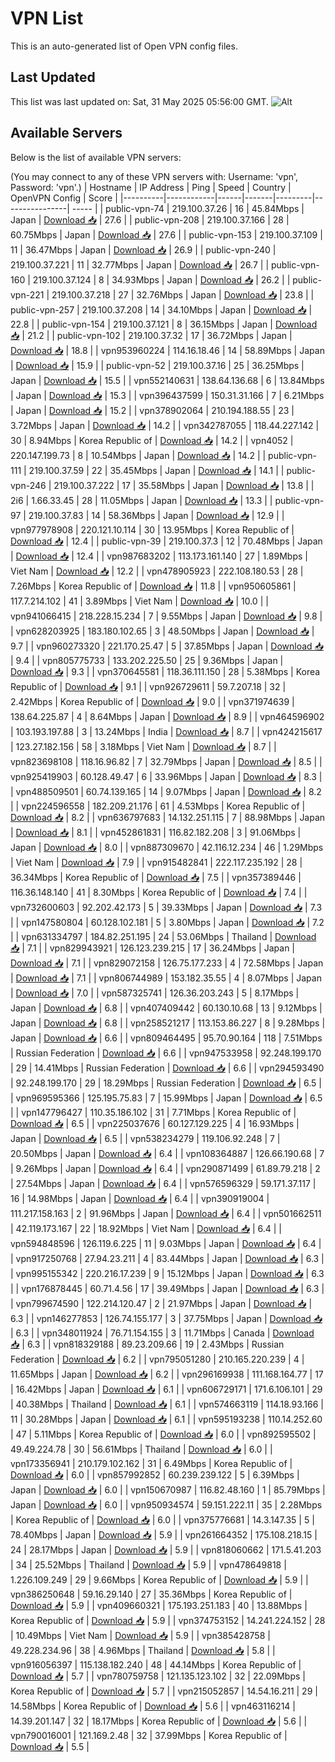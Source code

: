 # VPN List

This is an auto-generated list of Open VPN config files.

## Last Updated

This list was last updated on: Sat, 31 May 2025 05:56:00 GMT.
![Alt](https://repobeats.axiom.co/api/embed/186b98318ef1479477931607c1ad7d823f12451f.svg "Repobeats analytics image")

## Available Servers

Below is the list of available VPN servers:

(You may connect to any of these VPN servers with: Username: 'vpn', Password: 'vpn'.)
| Hostname | IP Address | Ping | Speed | Country | OpenVPN Config | Score |
|----------|------------|------|-------|---------|----------------| ----- |
| public-vpn-74 | 219.100.37.26 | 16 | 45.84Mbps | Japan | [Download 📥](./configs/server_0_JP.ovpn) | 27.6 |
| public-vpn-208 | 219.100.37.166 | 28 | 60.75Mbps | Japan | [Download 📥](./configs/server_1_JP.ovpn) | 27.6 |
| public-vpn-153 | 219.100.37.109 | 11 | 36.47Mbps | Japan | [Download 📥](./configs/server_2_JP.ovpn) | 26.9 |
| public-vpn-240 | 219.100.37.221 | 11 | 32.77Mbps | Japan | [Download 📥](./configs/server_3_JP.ovpn) | 26.7 |
| public-vpn-160 | 219.100.37.124 | 8 | 34.93Mbps | Japan | [Download 📥](./configs/server_4_JP.ovpn) | 26.2 |
| public-vpn-221 | 219.100.37.218 | 27 | 32.76Mbps | Japan | [Download 📥](./configs/server_5_JP.ovpn) | 23.8 |
| public-vpn-257 | 219.100.37.208 | 14 | 34.10Mbps | Japan | [Download 📥](./configs/server_6_JP.ovpn) | 22.8 |
| public-vpn-154 | 219.100.37.121 | 8 | 36.15Mbps | Japan | [Download 📥](./configs/server_7_JP.ovpn) | 21.2 |
| public-vpn-102 | 219.100.37.32 | 17 | 36.72Mbps | Japan | [Download 📥](./configs/server_8_JP.ovpn) | 18.8 |
| vpn953960224 | 114.16.18.46 | 14 | 58.89Mbps | Japan | [Download 📥](./configs/server_9_JP.ovpn) | 15.9 |
| public-vpn-52 | 219.100.37.16 | 25 | 36.25Mbps | Japan | [Download 📥](./configs/server_10_JP.ovpn) | 15.5 |
| vpn552140631 | 138.64.136.68 | 6 | 13.84Mbps | Japan | [Download 📥](./configs/server_11_JP.ovpn) | 15.3 |
| vpn396437599 | 150.31.31.166 | 7 | 6.21Mbps | Japan | [Download 📥](./configs/server_12_JP.ovpn) | 15.2 |
| vpn378902064 | 210.194.188.55 | 23 | 3.72Mbps | Japan | [Download 📥](./configs/server_13_JP.ovpn) | 14.2 |
| vpn342787055 | 118.44.227.142 | 30 | 8.94Mbps | Korea Republic of | [Download 📥](./configs/server_14_KR.ovpn) | 14.2 |
| vpn4052 | 220.147.199.73 | 8 | 10.54Mbps | Japan | [Download 📥](./configs/server_15_JP.ovpn) | 14.2 |
| public-vpn-111 | 219.100.37.59 | 22 | 35.45Mbps | Japan | [Download 📥](./configs/server_16_JP.ovpn) | 14.1 |
| public-vpn-246 | 219.100.37.222 | 17 | 35.58Mbps | Japan | [Download 📥](./configs/server_17_JP.ovpn) | 13.8 |
| 2i6 | 1.66.33.45 | 28 | 11.05Mbps | Japan | [Download 📥](./configs/server_18_JP.ovpn) | 13.3 |
| public-vpn-97 | 219.100.37.83 | 14 | 58.36Mbps | Japan | [Download 📥](./configs/server_19_JP.ovpn) | 12.9 |
| vpn977978908 | 220.121.10.114 | 30 | 13.95Mbps | Korea Republic of | [Download 📥](./configs/server_20_KR.ovpn) | 12.4 |
| public-vpn-39 | 219.100.37.3 | 12 | 70.48Mbps | Japan | [Download 📥](./configs/server_21_JP.ovpn) | 12.4 |
| vpn987683202 | 113.173.161.140 | 27 | 1.89Mbps | Viet Nam | [Download 📥](./configs/server_22_VN.ovpn) | 12.2 |
| vpn478905923 | 222.108.180.53 | 28 | 7.26Mbps | Korea Republic of | [Download 📥](./configs/server_23_KR.ovpn) | 11.8 |
| vpn950605861 | 117.7.214.102 | 41 | 3.89Mbps | Viet Nam | [Download 📥](./configs/server_24_VN.ovpn) | 10.0 |
| vpn941066415 | 218.228.15.234 | 7 | 9.55Mbps | Japan | [Download 📥](./configs/server_25_JP.ovpn) | 9.8 |
| vpn628203925 | 183.180.102.65 | 3 | 48.50Mbps | Japan | [Download 📥](./configs/server_26_JP.ovpn) | 9.7 |
| vpn960273320 | 221.170.25.47 | 5 | 37.85Mbps | Japan | [Download 📥](./configs/server_27_JP.ovpn) | 9.4 |
| vpn805775733 | 133.202.225.50 | 25 | 9.36Mbps | Japan | [Download 📥](./configs/server_28_JP.ovpn) | 9.3 |
| vpn370645581 | 118.36.111.150 | 28 | 5.38Mbps | Korea Republic of | [Download 📥](./configs/server_29_KR.ovpn) | 9.1 |
| vpn926729611 | 59.7.207.18 | 32 | 2.42Mbps | Korea Republic of | [Download 📥](./configs/server_30_KR.ovpn) | 9.0 |
| vpn371974639 | 138.64.225.87 | 4 | 8.64Mbps | Japan | [Download 📥](./configs/server_31_JP.ovpn) | 8.9 |
| vpn464596902 | 103.193.197.88 | 3 | 13.24Mbps | India | [Download 📥](./configs/server_32_IN.ovpn) | 8.7 |
| vpn424215617 | 123.27.182.156 | 58 | 3.18Mbps | Viet Nam | [Download 📥](./configs/server_33_VN.ovpn) | 8.7 |
| vpn823698108 | 118.16.96.82 | 7 | 32.79Mbps | Japan | [Download 📥](./configs/server_34_JP.ovpn) | 8.5 |
| vpn925419903 | 60.128.49.47 | 6 | 33.96Mbps | Japan | [Download 📥](./configs/server_35_JP.ovpn) | 8.3 |
| vpn488509501 | 60.74.139.165 | 14 | 9.07Mbps | Japan | [Download 📥](./configs/server_36_JP.ovpn) | 8.2 |
| vpn224596558 | 182.209.21.176 | 61 | 4.53Mbps | Korea Republic of | [Download 📥](./configs/server_37_KR.ovpn) | 8.2 |
| vpn636797683 | 14.132.251.115 | 7 | 88.98Mbps | Japan | [Download 📥](./configs/server_38_JP.ovpn) | 8.1 |
| vpn452861831 | 116.82.182.208 | 3 | 91.06Mbps | Japan | [Download 📥](./configs/server_39_JP.ovpn) | 8.0 |
| vpn887309670 | 42.116.12.234 | 46 | 1.29Mbps | Viet Nam | [Download 📥](./configs/server_40_VN.ovpn) | 7.9 |
| vpn915482841 | 222.117.235.192 | 28 | 36.34Mbps | Korea Republic of | [Download 📥](./configs/server_41_KR.ovpn) | 7.5 |
| vpn357389446 | 116.36.148.140 | 41 | 8.30Mbps | Korea Republic of | [Download 📥](./configs/server_42_KR.ovpn) | 7.4 |
| vpn732600603 | 92.202.42.173 | 5 | 39.33Mbps | Japan | [Download 📥](./configs/server_43_JP.ovpn) | 7.3 |
| vpn147580804 | 60.128.102.181 | 5 | 3.80Mbps | Japan | [Download 📥](./configs/server_44_JP.ovpn) | 7.2 |
| vpn631334797 | 184.82.251.195 | 24 | 53.06Mbps | Thailand | [Download 📥](./configs/server_45_TH.ovpn) | 7.1 |
| vpn829943921 | 126.123.239.215 | 17 | 36.24Mbps | Japan | [Download 📥](./configs/server_46_JP.ovpn) | 7.1 |
| vpn829072158 | 126.75.177.233 | 4 | 72.58Mbps | Japan | [Download 📥](./configs/server_47_JP.ovpn) | 7.1 |
| vpn806744989 | 153.182.35.55 | 4 | 8.07Mbps | Japan | [Download 📥](./configs/server_48_JP.ovpn) | 7.0 |
| vpn587325741 | 126.36.203.243 | 5 | 8.17Mbps | Japan | [Download 📥](./configs/server_49_JP.ovpn) | 6.8 |
| vpn407409442 | 60.130.10.68 | 13 | 9.12Mbps | Japan | [Download 📥](./configs/server_50_JP.ovpn) | 6.8 |
| vpn258521217 | 113.153.86.227 | 8 | 9.28Mbps | Japan | [Download 📥](./configs/server_51_JP.ovpn) | 6.6 |
| vpn809464495 | 95.70.90.164 | 118 | 7.51Mbps | Russian Federation | [Download 📥](./configs/server_52_RU.ovpn) | 6.6 |
| vpn947533958 | 92.248.199.170 | 29 | 14.41Mbps | Russian Federation | [Download 📥](./configs/server_53_RU.ovpn) | 6.6 |
| vpn294593490 | 92.248.199.170 | 29 | 18.29Mbps | Russian Federation | [Download 📥](./configs/server_54_RU.ovpn) | 6.5 |
| vpn969595366 | 125.195.75.83 | 7 | 15.99Mbps | Japan | [Download 📥](./configs/server_55_JP.ovpn) | 6.5 |
| vpn147796427 | 110.35.186.102 | 31 | 7.71Mbps | Korea Republic of | [Download 📥](./configs/server_56_KR.ovpn) | 6.5 |
| vpn225037676 | 60.127.129.225 | 4 | 16.93Mbps | Japan | [Download 📥](./configs/server_57_JP.ovpn) | 6.5 |
| vpn538234279 | 119.106.92.248 | 7 | 20.50Mbps | Japan | [Download 📥](./configs/server_58_JP.ovpn) | 6.4 |
| vpn108364887 | 126.66.190.68 | 7 | 9.26Mbps | Japan | [Download 📥](./configs/server_59_JP.ovpn) | 6.4 |
| vpn290871499 | 61.89.79.218 | 2 | 27.54Mbps | Japan | [Download 📥](./configs/server_60_JP.ovpn) | 6.4 |
| vpn576596329 | 59.171.37.117 | 16 | 14.98Mbps | Japan | [Download 📥](./configs/server_61_JP.ovpn) | 6.4 |
| vpn390919004 | 111.217.158.163 | 2 | 91.96Mbps | Japan | [Download 📥](./configs/server_62_JP.ovpn) | 6.4 |
| vpn501662511 | 42.119.173.167 | 22 | 18.92Mbps | Viet Nam | [Download 📥](./configs/server_63_VN.ovpn) | 6.4 |
| vpn594848596 | 126.119.6.225 | 11 | 9.03Mbps | Japan | [Download 📥](./configs/server_64_JP.ovpn) | 6.4 |
| vpn917250768 | 27.94.23.211 | 4 | 83.44Mbps | Japan | [Download 📥](./configs/server_65_JP.ovpn) | 6.3 |
| vpn995155342 | 220.216.17.239 | 9 | 15.12Mbps | Japan | [Download 📥](./configs/server_66_JP.ovpn) | 6.3 |
| vpn176878445 | 60.71.4.56 | 17 | 39.49Mbps | Japan | [Download 📥](./configs/server_67_JP.ovpn) | 6.3 |
| vpn799674590 | 122.214.120.47 | 2 | 21.97Mbps | Japan | [Download 📥](./configs/server_68_JP.ovpn) | 6.3 |
| vpn146277853 | 126.74.155.177 | 3 | 37.75Mbps | Japan | [Download 📥](./configs/server_69_JP.ovpn) | 6.3 |
| vpn348011924 | 76.71.154.155 | 3 | 11.71Mbps | Canada | [Download 📥](./configs/server_70_CA.ovpn) | 6.3 |
| vpn818329188 | 89.23.209.66 | 19 | 2.43Mbps | Russian Federation | [Download 📥](./configs/server_71_RU.ovpn) | 6.2 |
| vpn795051280 | 210.165.220.239 | 4 | 11.65Mbps | Japan | [Download 📥](./configs/server_72_JP.ovpn) | 6.2 |
| vpn296169938 | 111.168.164.77 | 17 | 16.42Mbps | Japan | [Download 📥](./configs/server_73_JP.ovpn) | 6.1 |
| vpn606729171 | 171.6.106.101 | 29 | 40.38Mbps | Thailand | [Download 📥](./configs/server_74_TH.ovpn) | 6.1 |
| vpn574663119 | 114.18.93.166 | 11 | 30.28Mbps | Japan | [Download 📥](./configs/server_75_JP.ovpn) | 6.1 |
| vpn595193238 | 110.14.252.60 | 47 | 5.11Mbps | Korea Republic of | [Download 📥](./configs/server_76_KR.ovpn) | 6.0 |
| vpn892595502 | 49.49.224.78 | 30 | 56.61Mbps | Thailand | [Download 📥](./configs/server_77_TH.ovpn) | 6.0 |
| vpn173356941 | 210.179.102.162 | 31 | 6.49Mbps | Korea Republic of | [Download 📥](./configs/server_78_KR.ovpn) | 6.0 |
| vpn857992852 | 60.239.239.122 | 5 | 6.39Mbps | Japan | [Download 📥](./configs/server_79_JP.ovpn) | 6.0 |
| vpn150670987 | 116.82.48.160 | 1 | 85.79Mbps | Japan | [Download 📥](./configs/server_80_JP.ovpn) | 6.0 |
| vpn950934574 | 59.151.222.11 | 35 | 2.28Mbps | Korea Republic of | [Download 📥](./configs/server_81_KR.ovpn) | 6.0 |
| vpn375776681 | 14.3.147.35 | 5 | 78.40Mbps | Japan | [Download 📥](./configs/server_82_JP.ovpn) | 5.9 |
| vpn261664352 | 175.108.218.15 | 24 | 28.17Mbps | Japan | [Download 📥](./configs/server_83_JP.ovpn) | 5.9 |
| vpn818060662 | 171.5.41.203 | 34 | 25.52Mbps | Thailand | [Download 📥](./configs/server_84_TH.ovpn) | 5.9 |
| vpn478649818 | 1.226.109.249 | 29 | 9.66Mbps | Korea Republic of | [Download 📥](./configs/server_85_KR.ovpn) | 5.9 |
| vpn386250648 | 59.16.29.140 | 27 | 35.36Mbps | Korea Republic of | [Download 📥](./configs/server_86_KR.ovpn) | 5.9 |
| vpn409660321 | 175.193.251.183 | 40 | 13.88Mbps | Korea Republic of | [Download 📥](./configs/server_87_KR.ovpn) | 5.9 |
| vpn374753152 | 14.241.224.152 | 28 | 10.49Mbps | Viet Nam | [Download 📥](./configs/server_88_VN.ovpn) | 5.9 |
| vpn385428758 | 49.228.234.96 | 38 | 4.96Mbps | Thailand | [Download 📥](./configs/server_89_TH.ovpn) | 5.8 |
| vpn916056397 | 115.138.182.240 | 48 | 44.14Mbps | Korea Republic of | [Download 📥](./configs/server_90_KR.ovpn) | 5.7 |
| vpn780759758 | 121.135.123.102 | 32 | 22.09Mbps | Korea Republic of | [Download 📥](./configs/server_91_KR.ovpn) | 5.7 |
| vpn215052857 | 14.54.16.211 | 29 | 14.58Mbps | Korea Republic of | [Download 📥](./configs/server_92_KR.ovpn) | 5.6 |
| vpn463116214 | 14.39.201.147 | 32 | 18.17Mbps | Korea Republic of | [Download 📥](./configs/server_93_KR.ovpn) | 5.6 |
| vpn790016001 | 121.169.2.48 | 32 | 37.99Mbps | Korea Republic of | [Download 📥](./configs/server_94_KR.ovpn) | 5.5 |
